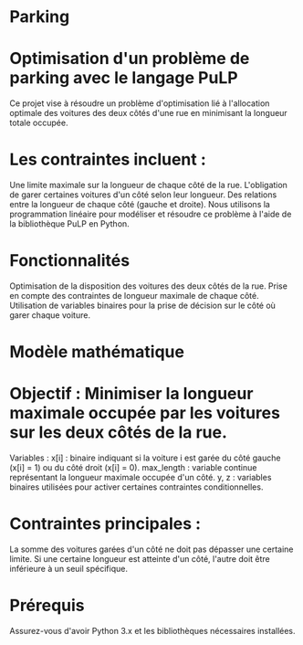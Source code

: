 # Parking
# Optimisation d'un problème de parking avec le langage PuLP
Ce projet vise à résoudre un problème d'optimisation lié à l'allocation optimale des voitures des deux côtés d'une rue en minimisant la longueur totale occupée.

# Les contraintes incluent :

Une limite maximale sur la longueur de chaque côté de la rue.
L'obligation de garer certaines voitures d'un côté selon leur longueur.
Des relations entre la longueur de chaque côté (gauche et droite).
Nous utilisons la programmation linéaire pour modéliser et résoudre ce problème à l'aide de la bibliothèque PuLP en Python.

# Fonctionnalités
Optimisation de la disposition des voitures des deux côtés de la rue.
Prise en compte des contraintes de longueur maximale de chaque côté.
Utilisation de variables binaires pour la prise de décision sur le côté où garer chaque voiture.
# Modèle mathématique
# Objectif : Minimiser la longueur maximale occupée par les voitures sur les deux côtés de la rue.
Variables :
x[i] : binaire indiquant si la voiture i est garée du côté gauche (x[i] = 1) ou du côté droit (x[i] = 0).
max_length : variable continue représentant la longueur maximale occupée d'un côté.
y, z : variables binaires utilisées pour activer certaines contraintes conditionnelles.
# Contraintes principales :
La somme des voitures garées d'un côté ne doit pas dépasser une certaine limite.
Si une certaine longueur est atteinte d'un côté, l'autre doit être inférieure à un seuil spécifique.
# Prérequis
Assurez-vous d'avoir Python 3.x et les bibliothèques nécessaires installées.
